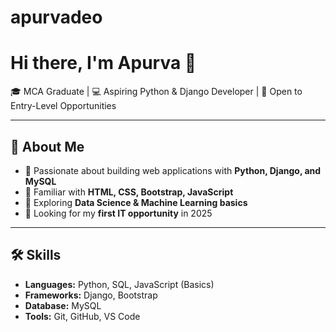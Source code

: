 # apurvadeo
# Hi there, I'm Apurva 👋

🎓 MCA Graduate | 💻 Aspiring Python & Django Developer | 🚀 Open to Entry-Level Opportunities  

---

## 🚀 About Me
- 🔹 Passionate about building web applications with **Python, Django, and MySQL**  
- 🔹 Familiar with **HTML, CSS, Bootstrap, JavaScript**  
- 🔹 Exploring **Data Science & Machine Learning basics**  
- 🔹 Looking for my **first IT opportunity** in 2025  

---

## 🛠️ Skills
- **Languages:** Python, SQL, JavaScript (Basics)  
- **Frameworks:** Django, Bootstrap  
- **Database:** MySQL  
- **Tools:** Git, GitHub, VS Code  
